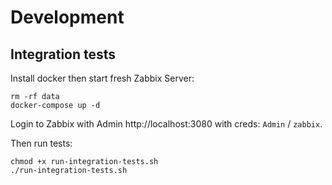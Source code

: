 # Development

## Integration tests

Install docker then start fresh Zabbix Server:

```shell
rm -rf data
docker-compose up -d
```

Login to Zabbix with Admin http://localhost:3080 with creds: `Admin` / `zabbix`.

Then run tests:

```shell
chmod +x run-integration-tests.sh
./run-integration-tests.sh
```